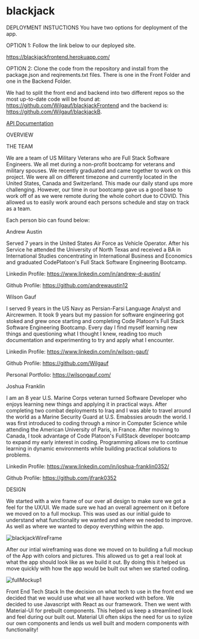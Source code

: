 # blackjack

DEPLOYMENT INSTUCTIONS
You have two options for deployment of the app. 

OPTION 1:
Follow the link below to our deployed site.

https://blackjackfrontend.herokuapp.com/

OPTION 2:
Clone the code from the repository and install from the package.json and reqirements.txt files. There is one in the Front Folder and one in the Backend Folder.

We had to split the front end and backend into two different repos so the most up-to-date code will be found at: https://github.com/Wilgauf/blackjackFrontend
and the backend is: https://github.com/Wilgauf/blackjackB.

[API Documentation](https://github.com/Wilgauf/blackjack/tree/main/backend/blackjackB)

OVERVIEW

THE TEAM

We are a team of US Military Veterans who are Full Stack Software Engineers. We all met during a non-profit bootcamp for veterans and military spouses. We recently graduated and came together to work on this project. We were all on different timezone and currently located in the United States, Canada and Switzerland. This made our daily stand ups more challenging. However, our time in our bootcamp gave us a good base to work off of as we were remote during the whole cohort due to COVID. This allowed us to easily work around each persons schedule and stay on track as a team. 

Each person bio can found below:

Andrew Austin

Served 7 years in the United States Air Force as Vehicle Operator. After his Service he attended the University of North Texas and received a BA in International Studies concentrating in International Business and Economics and graduated CodePlatoon's Full Stack Software Engineering Bootcamp.

Linkedin Profile:
https://www.linkedin.com/in/andrew-d-austin/

Github Profile:
https://github.com/andrewaustin12

Wilson Gauf

I served 9 years in the US Navy as Persian-Farsi Language Analyst and Aircrewmen. It took 9 years but my passion for software engineering got stoked and grew once starting and completing Code Platoon's Full Stack Software Engineering Bootcamp. Every day I find myself learning new things and questioning what I thought I knew, reading too much documentation and experimenting to try and apply what I encounter.

Linkedin Profile:
https://www.linkedin.com/in/wilson-gauf/

Github Profile:
https://github.com/Wilgauf

Personal Portfolio:
https://wilsongauf.com/

Joshua Franklin

I am an 8 year U.S. Marine Corps veteran turned Software Developer who enjoys learning new things and applying it in practical ways. After completing two combat deployments to Iraq and I was able to travel around the world as a Marine Security Guard at U.S. Emabssies aroudn the world. I was first introduced to coding through a minor in Computer Science while attending the American University of Paris, in France. After movinng to Canada, I took advantage of Code Platoon's FullStack developer bootcamp to expand my early interest in coding. Programming allows me to continue learning in dynamic environments while building practical solutions to problems.

Linkedin Profile:
https://www.linkedin.com/in/joshua-franklin0352/

Github Profile:
https://github.com/jfrank0352

DESIGN

We started with a wire frame of our over all design to make sure we got a feel for the UX/UI. We made sure we had an overall agreement on it before we moved on to a full mockup. This was used as our initial guide to understand what functionality we wanted and where we needed to improve. As well as where we wanted to depoy everything within the app. 

![blackjackWireFrame](https://user-images.githubusercontent.com/60279881/127741562-e684e3d7-a6c6-42bd-996a-c59b1cd6653b.png)


After our intial wireframing was done we moved on to building a full mockup of the App with colors and pictures. This allowed us to get a real look at what the app should look like as we build it out. By doing this it helped us move quickly with how the app would be built out when we started coding.

![fullMockup1](https://user-images.githubusercontent.com/60279881/127741708-b027d03c-ade4-4251-a384-8fd72f060d97.png)

Front End Tech Stack
In the decision on what tech to use in the front end we decided that we would use what we all have worked with before. We decided to use Javascript with React as our framework. Then we went with Material-UI for prebuilt components. This helped us keep a streamlined look and feel during our built out. Material UI often skips the need for us to sylize our own components and lends us well built and modern components with functionality!


